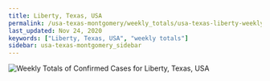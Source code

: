 ```yaml
---
title: Liberty, Texas, USA
permalink: /usa-texas-montgomery/weekly_totals/usa-texas-liberty-weekly_totals.html
last_updated: Nov 24, 2020
keywords: ["Liberty, Texas, USA", "weekly totals"]
sidebar: usa-texas-montgomery_sidebar
---
```


![Weekly Totals of Confirmed Cases for Liberty, Texas, USA](/covid_tracker/images/graphs/usa-texas-liberty-weekly_totals_graph.png)
